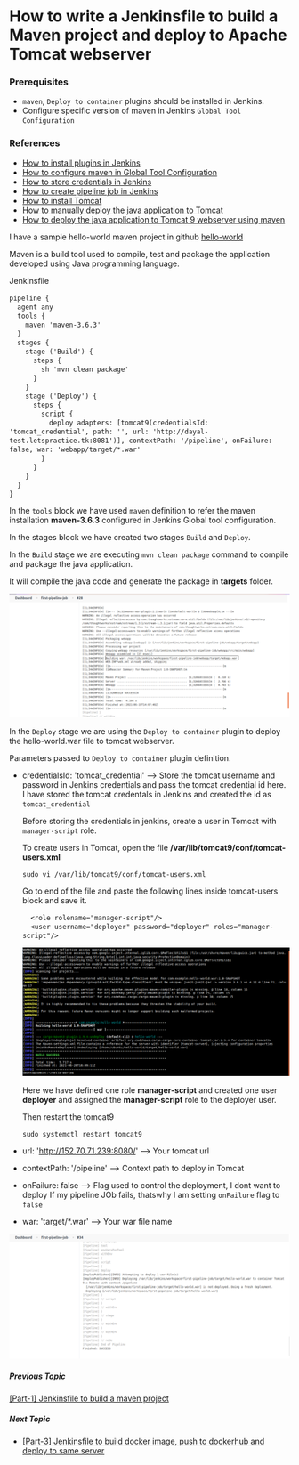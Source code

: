 # How to write a Jenkinsfile to build a Maven project and deploy to Apache Tomcat webserver

### Prerequisites
* `maven`, `Deploy to container` plugins should be installed in Jenkins. 
* Configure specific version of maven in Jenkins `Global Tool Configuration`

### References
* [How to install plugins in Jenkins](/content/jenkins/tutorials/common/02-how-to-install-plugins)
* [How to configure maven in Global Tool Configuration](/content/jenkins/tutorials/common/03-global-tool-configurations)
* [How to store credentials in Jenkins](https://vigneshsweekaran.github.io/content/jenkins/tutorials/common/04-how-to-store-credentials-in-jenkins)
* [How to create pipeline job in Jenkins](/content/jenkins/tutorials/pipeline/01-how-to-create-pipeline-job)
* [How to install Tomcat](/content/tomcat/tutorials/installation)
* [How to manually deploy the java application to Tomcat](/content/tomcat/tutorials/how-to-manually-deploy-java-application-to-tomcat)
* [How to deploy the java application to Tomcat 9 webserver using maven](https://vigneshsweekaran.github.io/content/tomcat/tutorials/how-to-deploy-java-application-to-tomcat-using-maven)

I have a sample hello-world maven project in github [hello-world](https://github.com/vigneshsweekaran/hello-world)

Maven is a build tool used to compile, test and package the application developed using Java programming language.

Jenkinsfile
```
pipeline {
  agent any
  tools {
    maven 'maven-3.6.3' 
  }
  stages {
    stage ('Build') {
      steps {
        sh 'mvn clean package'
      }
    }
    stage ('Deploy') {
      steps {
        script {
          deploy adapters: [tomcat9(credentialsId: 'tomcat_credential', path: '', url: 'http://dayal-test.letspractice.tk:8081')], contextPath: '/pipeline', onFailure: false, war: 'webapp/target/*.war' 
        }
      }
    }
  }
}

```

In the `tools` block we have used `maven` definition to refer the maven installation **maven-3.6.3** configured in Jenkins Global tool configuration.

In the stages block we have created two stages `Build` and `Deploy`. 

In the `Build` stage we are executing `mvn clean package` command to compile and package the java application.

It will compile the java code and generate the package in **targets** folder.

![jenkins](/content/jenkins/tutorials/pipeline/images/04-maven-tomcat/jenkins-maven-job.png)

In the `Deploy` stage we are using the `Deploy to container` plugin to deploy the hello-world.war file to tomcat webserver.

Parameters passed to `Deploy to container` plugin definition.
* credentialsId: 'tomcat_credential' --> Store the tomcat username and password in Jenkins credentials and pass the tomcat credential id here. I have stored the tomcat credentals in Jenkins and created the id as `tomcat_credential`

  Before storing the credentials in jenkins, create a user in Tomcat with `manager-script` role.

  To create users in Tomcat, open the file **/var/lib/tomcat9/conf/tomcat-users.xml**
  ```
  sudo vi /var/lib/tomcat9/conf/tomcat-users.xml
  ```

  Go to end of the file and paste the following lines inside tomcat-users block and save it.

  ```
    <role rolename="manager-script"/>
    <user username="deployer" password="deployer" roles="manager-script"/>
  ```

  ![jenkins](/content/jenkins/tutorials/pipeline/images/04-maven-tomcat/jenkins-tomcat-users-xml.png)

  Here we have defined one role **manager-script** and created one user **deployer** and assigned the **manager-script** role to the deployer user.

  Then restart the tomcat9
  ```
  sudo systemctl restart tomcat9
  ```

* url: 'http://152.70.71.239:8080/' --> Your tomcat url
* contextPath: '/pipeline' --> Context path to deploy in Tomcat
* onFailure: false --> Flag used to control the deployment, I dont want to deploy If my pipeline JOb fails, thatswhy I am setting `onFailure` flag to `false`
* war: 'target/*.war' --> Your war file name

![tomcat](/content/jenkins/tutorials/pipeline/images/04-maven-tomcat/jenkins-output.png)

##### Previous Topic
[[Part-1] Jenkinsfile to build a maven project](https://vigneshsweekaran.github.io/content/jenkins/tutorials/pipeline/03-jenkinsfile-to-build-maven-project)

##### Next Topic
* [[Part-3] Jenkinsfile to build docker image, push to dockerhub and deploy to same server](https://vigneshsweekaran.github.io/content/jenkins/tutorials/pipeline/)
